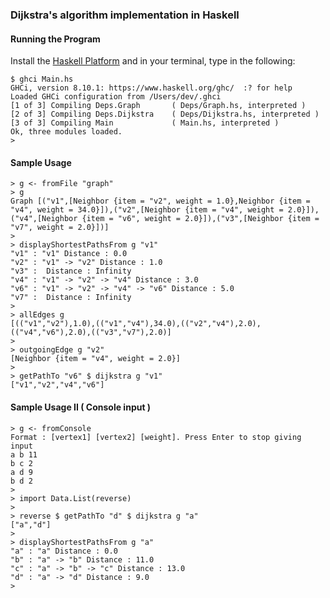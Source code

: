 ### Dijkstra's algorithm implementation in Haskell

#### Running the Program
Install the [Haskell Platform](https://www.haskell.org/platform/) and in your terminal, type in the following:
```
$ ghci Main.hs
GHCi, version 8.10.1: https://www.haskell.org/ghc/  :? for help
Loaded GHCi configuration from /Users/dev/.ghci
[1 of 3] Compiling Deps.Graph       ( Deps/Graph.hs, interpreted )
[2 of 3] Compiling Deps.Dijkstra    ( Deps/Dijkstra.hs, interpreted )
[3 of 3] Compiling Main             ( Main.hs, interpreted )
Ok, three modules loaded.
>
```

#### Sample Usage
```
> g <- fromFile "graph"
> g
Graph [("v1",[Neighbor {item = "v2", weight = 1.0},Neighbor {item = "v4", weight = 34.0}]),("v2",[Neighbor {item = "v4", weight = 2.0}]),("v4",[Neighbor {item = "v6", weight = 2.0}]),("v3",[Neighbor {item = "v7", weight = 2.0}])]
>
> displayShortestPathsFrom g "v1"
"v1" : "v1" Distance : 0.0
"v2" : "v1" -> "v2" Distance : 1.0
"v3" :  Distance : Infinity
"v4" : "v1" -> "v2" -> "v4" Distance : 3.0
"v6" : "v1" -> "v2" -> "v4" -> "v6" Distance : 5.0
"v7" :  Distance : Infinity
> 
> allEdges g
[(("v1","v2"),1.0),(("v1","v4"),34.0),(("v2","v4"),2.0),(("v4","v6"),2.0),(("v3","v7"),2.0)]
> 
> outgoingEdge g "v2"
[Neighbor {item = "v4", weight = 2.0}]
> 
> getPathTo "v6" $ dijkstra g "v1"
["v1","v2","v4","v6"]
```

#### Sample Usage II ( Console input )

```
> g <- fromConsole
Format : [vertex1] [vertex2] [weight]. Press Enter to stop giving input
a b 11
b c 2
a d 9
b d 2
>
> import Data.List(reverse)
>
> reverse $ getPathTo "d" $ dijkstra g "a"
["a","d"]
>
> displayShortestPathsFrom g "a"
"a" : "a" Distance : 0.0
"b" : "a" -> "b" Distance : 11.0
"c" : "a" -> "b" -> "c" Distance : 13.0
"d" : "a" -> "d" Distance : 9.0
> 
```